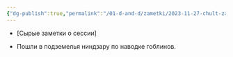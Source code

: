 ```yaml
---
{"dg-publish":true,"permalink":"/01-d-and-d/zametki/2023-11-27-chult-zametki-o-sessii/","created":"2024-11-09T09:06:49.771+03:00","updated":"2024-01-10T17:43:40.212+03:00"}
---
```



- [Сырые заметки о сессии]


- Пошли в подземелья ниндзару по наводке гоблинов.



